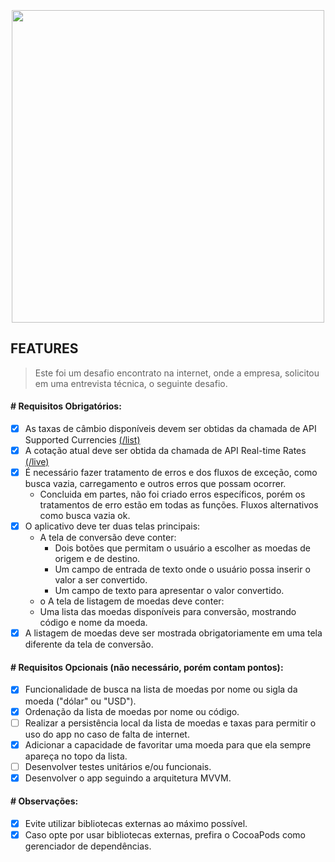
<h3 align="center">
  <br>
  <img src="https://github.com/alecomparini-dev/Hangman/assets/76792477/7a7b9d00-1a23-4329-812e-8d6171e9958f" width="500">
  
  <br>
</h3>

## FEATURES
> Este foi um desafio encontrato na internet, onde a empresa, solicitou em uma entrevista técnica, o seguinte desafio.

#### # Requisitos Obrigatórios:
- [x] As taxas de câmbio disponíveis devem ser obtidas da chamada de API Supported
Currencies [(/list)](https://currencylayer.com/documentation) 
- [x] A cotação atual deve ser obtida da chamada de API Real-time Rates [(/live)](https://currencylayer.com/documentation)
- [x] É necessário fazer tratamento de erros e dos fluxos de exceção, como busca vazia, carregamento e outros erros que possam ocorrer.
  - Concluida em partes, não foi criado erros específicos, porém os tratamentos de erro estão em todas as funções. Fluxos alternativos como busca vazia ok.
- [x] O aplicativo deve ter duas telas principais:
  - A tela de conversão deve conter:
    - Dois botões que permitam o usuário a escolher as moedas de origem e de destino.
    - Um campo de entrada de texto onde o usuário possa inserir o valor a ser convertido.
    -  Um campo de texto para apresentar o valor convertido.
  -  o A tela de listagem de moedas deve conter:
    - Uma lista das moedas disponíveis para conversão, mostrando código e nome da moeda.
- [x] A listagem de moedas deve ser mostrada obrigatoriamente em uma tela diferente da
tela de conversão.

#### # Requisitos Opcionais (não necessário, porém contam pontos):
- [x] Funcionalidade de busca na lista de moedas por nome ou sigla da moeda ("dólar" ou "USD").
- [x] Ordenação da lista de moedas por nome ou código.
- [ ] Realizar a persistência local da lista de moedas e taxas para permitir o uso do app no caso de falta de internet.
- [x] Adicionar a capacidade de favoritar uma moeda para que ela sempre apareça no topo da lista.
- [ ] Desenvolver testes unitários e/ou funcionais.
- [x] Desenvolver o app seguindo a arquitetura MVVM.

#### # Observações:
- [x] Evite utilizar bibliotecas externas ao máximo possível.
- [x] Caso opte por usar bibliotecas externas, prefira o CocoaPods como gerenciador de dependências.
